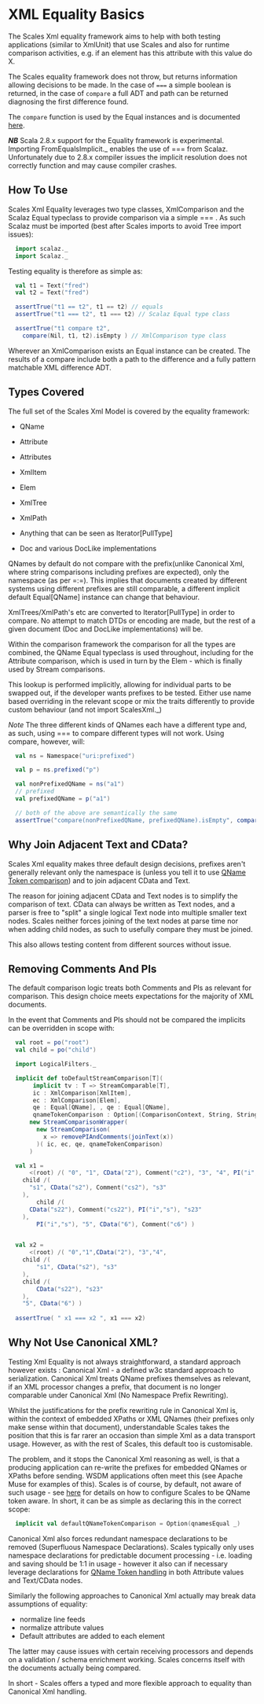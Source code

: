 # XML Equality Basics

The Scales Xml equality framework aims to help with both testing applications (similar to XmlUnit) that use Scales and also for runtime comparison activities, e.g. if an element has this attribute with this value do X.

The Scales equality framework does not throw, but returns information allowing decisions to be made.  In the case of `===` a simple boolean is returned, in the case of `compare` a full ADT and path can be returned diagnosing the first difference found.

The `compare` function is used by the Equal instances and is documented [here](XmlComparison.md#the-compare-function).

___NB___ Scala 2.8.x support for the Equality framework is experimental.  Importing FromEqualsImplicit._ enables the use of === from Scalaz.  Unfortunately due to 2.8.x compiler issues the implicit resolution does not correctly function and may cause compiler crashes. 

## How To Use

Scales Xml Equality leverages two type classes, XmlComparison and the Scalaz Equal typeclass to provide comparison via a simple === .  As such Scalaz must be imported (best after Scales imports to avoid Tree import issues):

```scala
  import scalaz._
  import Scalaz._
```

Testing equality is therefore as simple as:

```scala
  val t1 = Text("fred")
  val t2 = Text("fred")

  assertTrue("t1 == t2", t1 == t2) // equals
  assertTrue("t1 === t2", t1 === t2) // Scalaz Equal type class

  assertTrue("t1 compare t2", 
    compare(Nil, t1, t2).isEmpty ) // XmlComparison type class
```

Wherever an XmlComparison exists an Equal instance can be created.  The results of a compare include both a path to the difference and a fully pattern matchable XML difference ADT.

## Types Covered

The full set of the Scales Xml Model is covered by the equality framework:

* QName
* Attribute
* Attributes
* XmlItem

* Elem
* XmlTree
* XmlPath
* Anything that can be seen as <nowiki>Iterator[PullType]</nowiki>

* Doc and various DocLike implementations

QNames by default do not compare with the prefix(unlike Canonical Xml, where string comparisons including prefixes are expected), only the namespace (as per =:=).  This implies that documents created by different systems using different prefixes are still comparable, a different implicit default <nowiki>Equal[QName]</nowiki> instance can change that behaviour.

XmlTrees/XmlPath's etc are converted to <nowiki>Iterator[PullType]</nowiki> in order to compare.  No attempt to match DTDs or encoding are made, but the rest of a given document (Doc and DocLike implementations) will be.

Within the comparison framework the comparison for all the types are combined, the QName Equal typeclass is used throughout, including for the Attribute comparison, which is used in turn by the Elem - which is finally used by Stream comparisons.  

This lookup is performed implicitly, allowing for individual parts to be swapped out, if the developer wants prefixes to be tested.  Either use name based overriding in the relevant scope or mix the traits differently to provide custom behaviour (and not import ScalesXml._)

_Note_ The three different kinds of QNames each have a different type and, as such, using === to compare different types will not work.  Using compare, however, will:

```scala
  val ns = Namespace("uri:prefixed")

  val p = ns.prefixed("p")

  val nonPrefixedQName = ns("a1") 
  // prefixed
  val prefixedQName = p("a1")

  // both of the above are semantically the same
  assertTrue("compare(nonPrefixedQName, prefixedQName).isEmpty", compare(nonPrefixedQName, prefixedQName).isEmpty)
```

## Why Join Adjacent Text and CData?

Scales Xml equality makes three default design decisions, prefixes aren't generally relevant only the namespace is (unless you tell it to use [QName Token comparison](XmlComparison.md#qname-token-handling)) and to join adjacent CData and Text.

The reason for joining adjacent CData and Text nodes is to simplify the comparison of text.  CData can always be written as Text nodes, and a parser is free to "split" a single logical Text node into multiple smaller text nodes.  Scales neither forces joining of the text nodes at parse time nor when adding child nodes, as such to usefully compare they must be joined.

This also allows testing content from different sources without issue.

## Removing Comments And PIs

The default comparison logic treats both Comments and PIs as relevant for comparison.  This design choice meets expectations for the majority of XML documents.

In the event that Comments and PIs should not be compared the implicits can be overridden in scope with:

```scala
  val root = po("root")
  val child = po("child")

  import LogicalFilters._

  implicit def toDefaultStreamComparison[T](
  	   implicit tv : T => StreamComparable[T], 
	   ic : XmlComparison[XmlItem],
	   ec : XmlComparison[Elem], 
	   qe : Equal[QName], , qe : Equal[QName], 
	   qnameTokenComparison : Option[(ComparisonContext, String, String) => Boolean]) : XmlComparison[T] = 
      new StreamComparisonWrapper( 
        new StreamComparison( 
          x => removePIAndComments(joinText(x))
        )( ic, ec, qe, qnameTokenComparison) 
      )

  val x1 = 
      <(root) /( "0", "1", CData("2"), Comment("c2"), "3", "4", PI("i","s"),
	child /( 
	  "s1", CData("s2"), Comment("cs2"), "s3"
	),
      	child /( 
	  CData("s22"), Comment("cs22"), PI("i","s"), "s23" 
	),
        PI("i","s"), "5", CData("6"), Comment("c6") )


  val x2 = 
      <(root) /( "0","1",CData("2"), "3","4", 
	child /( 
	    "s1", CData("s2"), "s3" 
	),
	child /( 
	    CData("s22"), "s23" 
	),
	"5", CData("6") )
    
  assertTrue( " x1 === x2 ", x1 === x2)
```

## Why Not Use Canonical XML?

Testing Xml Equality is not always straightforward, a standard approach however exists : Canonical Xml - a defined w3c standard approach to serialization.  Canonical Xml treats QName prefixes themselves as relevant, if an XML processor changes a prefix, that document is no longer comparable under Canonical Xml (No Namespace Prefix Rewriting).

Whilst the justifications for the prefix rewriting rule in Canonical Xml is, within the context of embedded XPaths or XML QNames (their prefixes only make sense within that document), understandable Scales takes the position that this is far rarer an occasion than simple Xml as a data transport usage.  However, as with the rest of Scales, this default too is customisable.

The problem, and it stops the Canonical Xml reasoning as well, is that a producing application can re-write the prefixes for embedded QNames or XPaths before sending.  WSDM applications often meet this (see Apache Muse for examples of this).  Scales is of course, by default, not aware of such usage - see [here](XmlComparison.md#qname-token-handling) for details on how to configure Scales to be QName token aware.  In short, it can be as simple as declaring this in the correct scope:

```scala
  implicit val defaultQNameTokenComparison = Option(qnamesEqual _)
```

Canonical Xml also forces redundant namespace declarations to be removed (Superfluous Namespace Declarations).  Scales typically only uses namespace declarations for predictable document processing - i.e. loading and saving should be 1:1 in usage - however it also can if necessary leverage declarations for [QName Token handling](XmlComparison.md#qname-token-handling) in both Attribute values and Text/CData nodes.

Similarly the following approaches to Canonical Xml actually may break data assumptions of equality:

* normalize line feeds
* normalize attribute values
* Default attributes are added to each element

The latter may cause issues with certain receiving processors and depends on a validation / schema enrichment working.  Scales concerns itself with the documents actually being compared.

In short - Scales offers a typed and more flexible approach to equality than Canonical Xml handling.